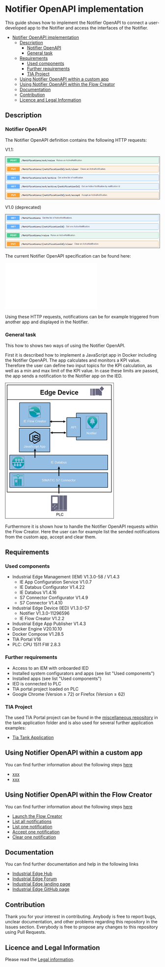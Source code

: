# Notifier OpenAPI implementation

This guide shows how to implement the Notifier OpenAPI to connect a user-developed app to the Notifier and access the interfaces of the Notifier.

- [Notifier OpenAPI implementation](#notifier-openapi-implementation)
  - [Description](#description)
    - [Notifier OpenAPI](#notifier-openapi)
    - [General task](#general-task)
  - [Requirements](#requirements)
    - [Used components](#used-components)
    - [Further requirements](#further-requirements)
    - [TIA Project](#tia-project)
  - [Using Notifier OpenAPI within a custom app](#using-notifier-openapi-within-a-custom-app)
  - [Using Notifier OpenAPI within the Flow Creator](#using-notifier-openapi-within-the-flow-creator)
  - [Documentation](#documentation)
  - [Contribution](#contribution)
  - [Licence and Legal Information](#licence-and-legal-information)

## Description

### Notifier OpenAPI

The Notifier OpenAPI definition contains the following HTTP requests:

V1.1:

![api-calls](docs/graphics/api_calls.png)

V1.0 (deprecated)

![api-calls-old](docs/graphics/api_calls_old.png)

The current Notifier OpenAPI specification can be found here:

![OpenAPI](docs/OpenAPI/notifier-api-specification.html)

Using these HTTP requests, notifications can be for example triggered from another app and displayed in the Notifier.

### General task

This how to shows two ways of using the Notifier OpenAPI.

First it is described how to implement a JavaScript app in Docker including the Notifier OpenAPI. The app calculates and monitors a KPI value. Therefore the user can define two input topics for the KPI calculation, as well as a min and max limit of the KPI value. In case these limits are passed, the app sends a notification to the Notifier app on the IED.

![overview](docs/graphics/overview.png)

Furthermore it is shown how to handle the Notifier OpenAPI requests within the Flow Creator. Here the user can for example list the sended notifications from the custom app, accept and clear them.

## Requirements

### Used components

- Industrial Edge Management (IEM) V1.3.0-58 / V1.4.3
  - IE App Configuration Service V1.0.7
  - IE Databus Configurator V1.4.22
  - IE Databus V1.4.16
  - S7 Connector Configurator V1.4.9
  - S7 Connector V1.4.10
- Industrial Edge Device (IED) V1.3.0-57
  - Notifier V1.3.0-11296596
  - IE Flow Creator V1.2.2
- Industrial Edge App Publisher V1.4.3
- Docker Engine V20.10.10
- Docker Compose V1.28.5
- TIA Portal V16
- PLC: CPU 1511 FW 2.8.3

### Further requirements

- Access to an IEM with onboarded IED
- Installed system configurators and apps (see list "Used components")
- Installed apps (see list "Used components")
- IED is connected to PLC
- TIA portal project loaded on PLC
- Google Chrome (Version ≥ 72) or Firefox (Version ≥ 62)

### TIA Project

The used TIA Portal project can be found in the [miscellaneous repository](https://github.com/industrial-edge/miscellaneous) in the tank application folder and is also used for several further application examples:

- [Tia Tank Application](https://github.com/industrial-edge/miscellaneous/tree/main/tank%20application)

## Using Notifier OpenAPI within a custom app

You can find further information about the following steps [here](docs/App.md)

- [xxx](docs/App.md#)
- [xxx](docs/App.md#)

## Using Notifier OpenAPI within the Flow Creator

You can find further information about the following steps [here](docs/FlowCreator.md)

- [Launch the Flow Creator](docs/FlowCreator.md#launch-the-flow-creator)
- [List all notifications](docs/FlowCreator.md#list-all-notifications)
- [List one notification](docs/FlowCreator.md#list-one-notification)
- [Accept one notification](docs/FlowCreator.md#accept-one-notification)
- [Clear one notification](docs/FlowCreator.md#clear-one-notification)

## Documentation

You can find further documentation and help in the following links

- [Industrial Edge Hub](https://iehub.eu1.edge.siemens.cloud/#/documentation)
- [Industrial Edge Forum](https://www.siemens.com/industrial-edge-forum)
- [Industrial Edge landing page](https://new.siemens.com/global/en/products/automation/topic-areas/industrial-edge/simatic-edge.html)
- [Industrial Edge GitHub page](https://github.com/industrial-edge)
  
## Contribution

Thank you for your interest in contributing. Anybody is free to report bugs, unclear documentation, and other problems regarding this repository in the Issues section. Everybody is free to propose any changes to this repository using Pull Requests.

## Licence and Legal Information

Please read the [Legal information](LICENSE.md).
